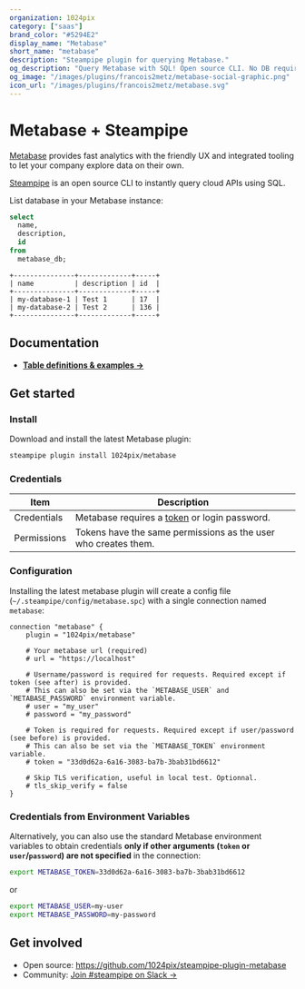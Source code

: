 ```yaml
---
organization: 1024pix
category: ["saas"]
brand_color: "#5294E2"
display_name: "Metabase"
short_name: "metabase"
description: "Steampipe plugin for querying Metabase."
og_description: "Query Metabase with SQL! Open source CLI. No DB required."
og_image: "/images/plugins/francois2metz/metabase-social-graphic.png"
icon_url: "/images/plugins/francois2metz/metabase.svg"
---
```


# Metabase + Steampipe

[Metabase](https://www.metabase.com) provides fast analytics with the friendly UX and integrated tooling to let your company explore data on their own.

[Steampipe](https://steampipe.io) is an open source CLI to instantly query cloud APIs using SQL.

List database in your Metabase instance:

```sql
select
  name,
  description,
  id
from
  metabase_db;
```

```
+---------------+-------------+-----+
| name          | description | id  |
+---------------+-------------+-----+
| my-database-1 | Test 1      | 17  |
| my-database-2 | Test 2      | 136 |
+---------------+-------------+-----+
```

## Documentation

- **[Table definitions & examples →](/plugins/1024pix/metabase/tables)**

## Get started

### Install

Download and install the latest Metabase plugin:

```bash
steampipe plugin install 1024pix/metabase
```

### Credentials

| Item        | Description                                                                                                                                                                   |
|-------------|-------------------------------------------------------------------------------------------------------------------------------------------------------------------------------|
| Credentials | Metabase requires a [token](https://www.metabase.com/learn/administration/metabase-api#authenticate-your-requests-with-a-session-token) or login password.                                                                                                   |
| Permissions | Tokens have the same permissions as the user who creates them.                                                                                                                |

### Configuration

Installing the latest metabase plugin will create a config file (`~/.steampipe/config/metabase.spc`) with a single connection named `metabase`:

```hcl
connection "metabase" {
    plugin = "1024pix/metabase"

    # Your metabase url (required)
    # url = "https://localhost"

    # Username/password is required for requests. Required except if token (see after) is provided.
    # This can also be set via the `METABASE_USER` and `METABASE_PASSWORD` environment variable.
    # user = "my_user"
    # password = "my_password"

    # Token is required for requests. Required except if user/password (see before) is provided.
    # This can also be set via the `METABASE_TOKEN` environment variable.
    # token = "33d0d62a-6a16-3083-ba7b-3bab31bd6612"

    # Skip TLS verification, useful in local test. Optionnal.
    # tls_skip_verify = false
}
```

### Credentials from Environment Variables

Alternatively, you can also use the standard Metabase environment variables to obtain credentials **only if other arguments (`token` or `user`/`password`) are not specified** in the connection:

```sh
export METABASE_TOKEN=33d0d62a-6a16-3083-ba7b-3bab31bd6612
```

or

```sh
export METABASE_USER=my-user
export METABASE_PASSWORD=my-password
```

## Get involved

- Open source: https://github.com/1024pix/steampipe-plugin-metabase
- Community: [Join #steampipe on Slack →](https://turbot.com/community/join)
